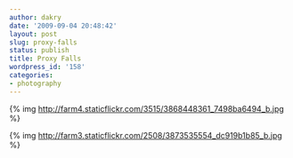 ```yaml
---
author: dakry
date: '2009-09-04 20:48:42'
layout: post
slug: proxy-falls
status: publish
title: Proxy Falls
wordpress_id: '158'
categories:
- photography
---
```

{% img http://farm4.staticflickr.com/3515/3868448361_7498ba6494_b.jpg %}

{% img http://farm3.staticflickr.com/2508/3873535554_dc919b1b85_b.jpg %}

